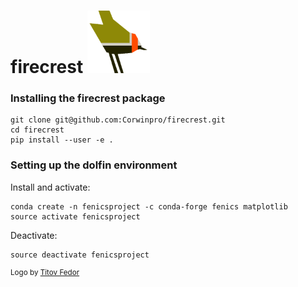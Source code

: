 # firecrest <img src="firecrest_emblem3002.png" width="100">

### Installing the __firecrest__ package

```
git clone git@github.com:Corwinpro/firecrest.git
cd firecrest
pip install --user -e .
```

### Setting up the __dolfin__ environment

Install and activate:

```
conda create -n fenicsproject -c conda-forge fenics matplotlib
source activate fenicsproject
```

Deactivate:
```
source deactivate fenicsproject
```

<sup>Logo by [Titov Fedor](https://www.artstation.com/quietvictories)</sup>

